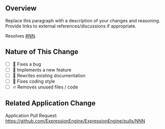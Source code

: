 <!--
ExpressionEngine uses semantic versioning.

- (x.x.X) Bug fixes should target the stability branch
- (x.X.x) Small additive changes should target the next minor branch (release/next-minor if a numbered branch does not yet exist)
- (X.x.x) Breaking or large changes should target the next major branch (release/next-major if a numbered branch does not yet exist)
-->

<!-- What's in this pull request? -->
## Overview

Replace this paragraph with a description of your changes and reasoning. Provide links to external references/discussions if appropriate.

<!-- If this pull request resolves a project issue, provide a link: -->
Resolves [#NN](https://github.com/ExpressionEngine/ExpressionEngine-User-Guide/issues/NN).

## Nature of This Change

<!-- Check all that apply: -->

- [ ] 🐛 Fixes a bug
- [ ] 🚀 Implements a new feature
- [ ] 🛁 Rewrites existing documentation
- [ ] 💅 Fixes coding style
- [ ] 🔥 Removes unused files / code

## Related Application Change
<!-- Required when this is associated with an application pull request -->
Application Pull Request: https://github.com/ExpressionEngine/ExpressionEngine/pulls/NNN

<!-- If you have not already, please sign the Contributor License Agreement: https://www.clahub.com/agreements/ExpressionEngine/ExpressionEngine-User-Guide

Thank you for contributing to the ExpressionEngine User Guide! -->
